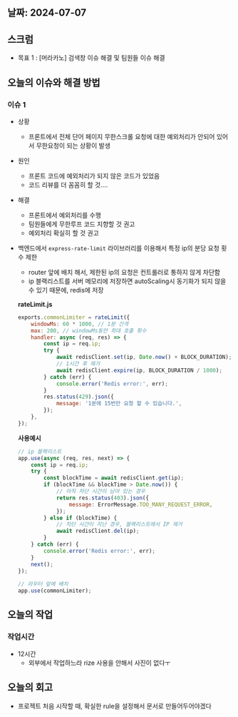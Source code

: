## 날짜: 2024-07-07

## 스크럼

- 목표 1 : [머라카노] 검색창 이슈 해결 및 팀원들 이슈 해결

## 오늘의 이슈와 해결 방법

### 이슈 1

- 상황
    - 프론트에서 전체 단어 페이지 무한스크롤 요청에 대한 예외처리가 안되어 있어서 무한요청이 되는 상황이 발생
- 원인
    - 프론트 코드에 예외처리가 되지 않은 코드가 있었음
    - 코드 리뷰를 더 꼼꼼히 할 것….
- 해결
    - 프론트에서 예외처리를 수행
    - 팀원들에게 무한루프 코드 지향할 것 권고
    - 예외처리 확실히 할 것 권고
- 백엔드에서 `express-rate-limit` 라이브러리를 이용해서 특정 ip의 분당 요청 횟수 제한
    - router 앞에 배치 해서, 제한된 ip의 요청은 컨트롤러로 통하지 않게 차단함
    - ip 블랙리스트를 서버 메모리에 저장하면 autoScaling시 동기화가 되지 않을 수 있기 때문에, redis에 저장
    
    **rateLimit.js**
    
    ```jsx
    exports.commonLimiter = rateLimit({
        windowMs: 60 * 1000, // 1분 간격
        max: 200, // windowMs동안 최대 호출 횟수
        handler: async (req, res) => {
            const ip = req.ip;
            try {
                await redisClient.set(ip, Date.now() + BLOCK_DURATION);
                // 1시간 후 제거
                await redisClient.expire(ip, BLOCK_DURATION / 1000);
            } catch (err) {
                console.error('Redis error:', err);
            }
            res.status(429).json({
                message: '1분에 15번만 요청 할 수 있습니다.',
            });
        },
    });
    ```
    
    **사용예시**
    
    ```jsx
    // ip 블랙리스트
    app.use(async (req, res, next) => {
        const ip = req.ip;
        try {
            const blockTime = await redisClient.get(ip);
            if (blockTime && blockTime > Date.now()) {
                // 아직 차단 시간이 남아 있는 경우
                return res.status(403).json({
                    message: ErrorMessage.TOO_MANY_REQUEST_ERROR,
                });
            } else if (blockTime) {
                // 차단 시간이 지난 경우, 블랙리스트에서 IP 제거
                await redisClient.del(ip);
            }
        } catch (err) {
            console.error('Redis error:', err);
        }
        next();
    });
        
    // 라우터 앞에 배치
    app.use(commonLimiter);
    ```
        

## 오늘의 작업

### 작업시간

- 12시간
    - 외부에서 작업하느라 rize 사용을 안해서 사진이 없다ㅜ

## 오늘의 회고

- 프로젝트 처음 시작할 때, 확실한 rule을 설정해서 문서로 만들어두어야겠다
